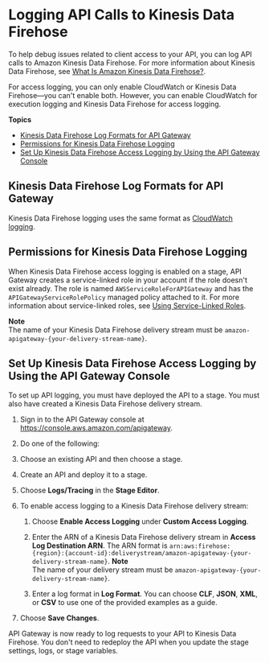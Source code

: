 # Logging API Calls to Kinesis Data Firehose<a name="apigateway-logging-to-kinesis"></a>

To help debug issues related to client access to your API, you can log API calls to Amazon Kinesis Data Firehose\. For more information about Kinesis Data Firehose, see [What Is Amazon Kinesis Data Firehose?](https://docs.aws.amazon.com/firehose/latest/dev/what-is-this-service.html)\.

For access logging, you can only enable CloudWatch or Kinesis Data Firehose—you can't enable both\. However, you can enable CloudWatch for execution logging and Kinesis Data Firehose for access logging\.

**Topics**
+ [Kinesis Data Firehose Log Formats for API Gateway](#apigateway-kinesis-log-formats)
+ [Permissions for Kinesis Data Firehose Logging](#set-up-kinesis-access-logging-permissions)
+ [Set Up Kinesis Data Firehose Access Logging by Using the API Gateway Console](#set-up-kinesis-access-logging-using-console)

## Kinesis Data Firehose Log Formats for API Gateway<a name="apigateway-kinesis-log-formats"></a>

Kinesis Data Firehose logging uses the same format as [CloudWatch logging](https://docs.aws.amazon.com/apigateway/latest/developerguide/set-up-logging.html)\.

## Permissions for Kinesis Data Firehose Logging<a name="set-up-kinesis-access-logging-permissions"></a>

When Kinesis Data Firehose access logging is enabled on a stage, API Gateway creates a service\-linked role in your account if the role doesn't exist already\. The role is named `AWSServiceRoleForAPIGateway` and has the `APIGatewayServiceRolePolicy` managed policy attached to it\. For more information about service\-linked roles, see [Using Service\-Linked Roles](https://docs.aws.amazon.com/IAM/latest/UserGuide/using-service-linked-roles.html)\.

**Note**  
The name of your Kinesis Data Firehose delivery stream must be `amazon-apigateway-{your-delivery-stream-name}`\.

## Set Up Kinesis Data Firehose Access Logging by Using the API Gateway Console<a name="set-up-kinesis-access-logging-using-console"></a>

To set up API logging, you must have deployed the API to a stage\. You must also have created a Kinesis Data Firehose delivery stream\. 

1. Sign in to the API Gateway console at [https://console\.aws\.amazon\.com/apigateway](https://console.aws.amazon.com/apigateway)\.

1.  Do one of the following:

   1.  Choose an existing API and then choose a stage\.

   1.  Create an API and deploy it to a stage\.

1.  Choose **Logs/Tracing** in the **Stage Editor**\.

1. To enable access logging to a Kinesis Data Firehose delivery stream:

   1. Choose **Enable Access Logging** under **Custom Access Logging**\.

   1. Enter the ARN of a Kinesis Data Firehose delivery stream in **Access Log Destination ARN**\. The ARN format is `arn:aws:firehose:{region}:{account-id}:deliverystream/amazon-apigateway-{your-delivery-stream-name}`\.
**Note**  
The name of your delivery stream must be `amazon-apigateway-{your-delivery-stream-name}`\.

   1. Enter a log format in **Log Format**\. You can choose **CLF**, **JSON**, **XML**, or **CSV** to use one of the provided examples as a guide\.

1. Choose **Save Changes**\.

API Gateway is now ready to log requests to your API to Kinesis Data Firehose\. You don't need to redeploy the API when you update the stage settings, logs, or stage variables\. 